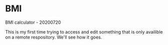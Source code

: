 # BMI
BMI calculator - 20200720

This is my first time trying to access and edit something that is only availible on a remote respository. We'll see how it goes.
